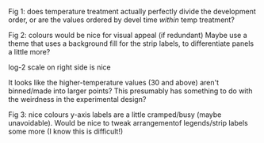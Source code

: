 Fig 1: does temperature treatment actually perfectly divide the development order, or are the values ordered by devel time *within* temp treatment?

Fig 2: colours would be nice for visual appeal (if redundant)
Maybe use a theme that uses a background fill for the strip labels, to differentiate panels a little more?

log-2 scale on right side is nice

It looks like the higher-temperature values (30 and above) aren't binned/made into larger points?  This presumably has something to do with the weirdness in the experimental design?

Fig 3: nice colours
y-axis labels are a little cramped/busy (maybe unavoidable).
Would be nice to tweak arrangementof legends/strip labels some more (I know this is difficult!)